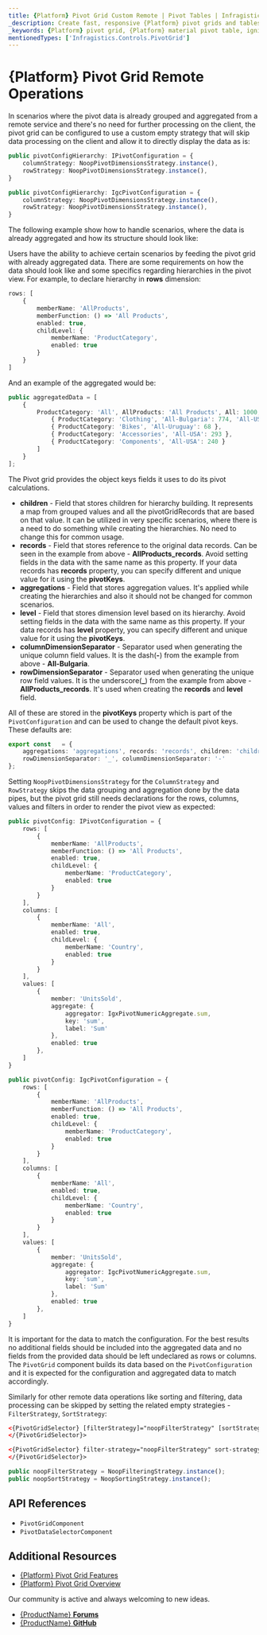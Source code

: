 ```yaml
---
title: {Platform} Pivot Grid Custom Remote | Pivot Tables | Infragistics
_description: Create fast, responsive {Platform} pivot grids and tables with Ignite UI for {Platform}. Perform complex data analysis via pivot data.
_keywords: {Platform} pivot grid, {Platform} material pivot table, ignite ui for {Platform}, pivot grid customization, pivot grid remote, pivot remote
mentionedTypes: ['Infragistics.Controls.PivotGrid']
---
```



# {Platform} Pivot Grid Remote Operations

In scenarios where the pivot data is already grouped and aggregated from a remote service and there's no need for further processing on the client, the pivot grid can be configured to use a custom empty strategy that will skip data processing on the client and allow it to directly display the data as is:

<!-- Angular -->
```typescript
public pivotConfigHierarchy: IPivotConfiguration = {
    columnStrategy: NoopPivotDimensionsStrategy.instance(),
    rowStrategy: NoopPivotDimensionsStrategy.instance(),
}
```
<!-- end: Angular -->

<!-- WebComponents -->
```typescript
public pivotConfigHierarchy: IgcPivotConfiguration = {
    columnStrategy: NoopPivotDimensionsStrategy.instance(),
    rowStrategy: NoopPivotDimensionsStrategy.instance(),
}
```
<!-- end: WebComponents -->

The following example show how to handle scenarios, where the data is already aggregated and how its structure should look like:
<code-view style="height: 530px"
           data-demos-base-url="{environment:demosBaseUrl}"
           iframe-src="{environment:demosBaseUrl}/{PivotGridSample}-remote"
           github-src="{PivotGridSample}/remote"
           alt="{Platform} Pivot Grid Custom Predefined Aggregations Example">
</code-view>

Users have the ability to achieve certain scenarios by feeding the pivot grid with already aggregated data.
There are some requirements on how the data should look like and some specifics regarding hierarchies in the pivot view. For example, to declare hierarchy in **rows** dimension:

```typescript
rows: [
    {
        memberName: 'AllProducts',
        memberFunction: () => 'All Products',
        enabled: true,
        childLevel: {
            memberName: 'ProductCategory',
            enabled: true
        }
    }
]
```

And an example of the aggregated would be:

```typescript
public aggregatedData = [
    {
        ProductCategory: 'All', AllProducts: 'All Products', All: 1000, 'All-Bulgaria': 774, 'All-USA': 829, 'All-Uruguay': 524, AllProducts_records: [
            { ProductCategory: 'Clothing', 'All-Bulgaria': 774, 'All-USA': 296, 'All-Uruguay': 456 },
            { ProductCategory: 'Bikes', 'All-Uruguay': 68 },
            { ProductCategory: 'Accessories', 'All-USA': 293 },
            { ProductCategory: 'Components', 'All-USA': 240 }
        ]
    }
];
```

The Pivot grid provides the object keys fields it uses to do its pivot calculations.
- **children** - Field that stores children for hierarchy building. It represents a map from grouped values and all the pivotGridRecords that are based on that value. It can be utilized in very specific scenarios, where there is a need to do something while creating the hierarchies. No need to change this for common usage.
- **records** - Field that stores reference to the original data records. Can be seen in the example from above - **AllProducts_records**. Avoid setting fields in the data with the same name as this property. If your data records has **records** property, you can specify different and unique value for it using the **pivotKeys**.
- **aggregations** - Field that stores aggregation values. It's applied while creating the hierarchies and also it should not be changed for common scenarios.
- **level** - Field that stores dimension level based on its hierarchy. Avoid setting fields in the data with the same name as this property. If your data records has **level** property, you can specify different and unique value for it using the **pivotKeys**.
- **columnDimensionSeparator** - Separator used when generating the unique column field values. It is the dash(**-**) from the example from above - **All-Bulgaria**.
- **rowDimensionSeparator** - Separator used when generating the unique row field values. It is the underscore(**_**) from the example from above - **AllProducts_records**. It's used when creating the **records** and **level** field.

All of these are stored in the **pivotKeys** property which is part of the `PivotConfiguration` and can be used to change the default pivot keys.
These defaults are:

```typescript
export const   = {
    aggregations: 'aggregations', records: 'records', children: 'children', level: 'level',
    rowDimensionSeparator: '_', columnDimensionSeparator: '-'
};
```

Setting `NoopPivotDimensionsStrategy` for the `ColumnStrategy` and `RowStrategy` skips the data grouping and aggregation done by the data pipes, but the pivot grid still needs declarations for the rows, columns, values and filters in order to render the pivot view as expected:

<!-- Angular -->
```typescript
public pivotConfig: IPivotConfiguration = {
    rows: [
        {
            memberName: 'AllProducts',
            memberFunction: () => 'All Products',
            enabled: true,
            childLevel: {
                memberName: 'ProductCategory',
                enabled: true
            }
        }
    ],
    columns: [
        {
            memberName: 'All',
            enabled: true,
            childLevel: {
                memberName: 'Country',
                enabled: true
            }
        }
    ],
    values: [
        {
            member: 'UnitsSold',
            aggregate: {
                aggregator: IgxPivotNumericAggregate.sum,
                key: 'sum',
                label: 'Sum'
            },
            enabled: true
        },
    ]
}
```
<!-- end: Angular -->

<!-- WebComponents -->
```typescript
public pivotConfig: IgcPivotConfiguration = {
    rows: [
        {
            memberName: 'AllProducts',
            memberFunction: () => 'All Products',
            enabled: true,
            childLevel: {
                memberName: 'ProductCategory',
                enabled: true
            }
        }
    ],
    columns: [
        {
            memberName: 'All',
            enabled: true,
            childLevel: {
                memberName: 'Country',
                enabled: true
            }
        }
    ],
    values: [
        {
            member: 'UnitsSold',
            aggregate: {
                aggregator: IgcPivotNumericAggregate.sum,
                key: 'sum',
                label: 'Sum'
            },
            enabled: true
        },
    ]
}
```
<!-- end: WebComponents -->

It is important for the data to match the configuration. For the best results no additional fields should be included into the aggregated data and no fields from the provided data should be left undeclared as rows or columns. The `PivotGrid` component builds its data based on the `PivotConfiguration` and it is expected for the configuration and aggregated data to match accordingly.

Similarly for other remote data operations like sorting and filtering, data processing can be skipped by setting the related empty strategies - `FilterStrategy`, `SortStrategy`:

<!-- Angular -->
```html
<{PivotGridSelector} [filterStrategy]="noopFilterStrategy" [sortStrategy]="noopSortStrategy">
</{PivotGridSelector}>
```
<!-- end: Angular -->

<!-- WebComponents -->
```html
<{PivotGridSelector} filter-strategy="noopFilterStrategy" sort-strategy="noopSortStrategy">
</{PivotGridSelector}>
```
<!-- end: WebComponents -->

```typescript
public noopFilterStrategy = NoopFilteringStrategy.instance();
public noopSortStrategy = NoopSortingStrategy.instance();
```

## API References
* `PivotGridComponent`
* `PivotDataSelectorComponent`


## Additional Resources

* [{Platform} Pivot Grid Features](pivot-grid-features.md)
* [{Platform} Pivot Grid Overview](pivot-grid.md)

Our community is active and always welcoming to new ideas.

* [{ProductName} **Forums**](https://www.infragistics.com/community/forums/f/ignite-ui-for-{PlatformLower})
* [{ProductName} **GitHub**](https://github.com/IgniteUI/igniteui-{PlatformLowerNoHyphen})